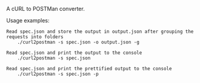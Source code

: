 A cURL to POSTMan converter.

Usage examples:

    Read spec.json and store the output in output.json after grouping the requests into folders
        ./curl2postman -s spec.json -o output.json -g

    Read spec.json and print the output to the console
        ./curl2postman -s spec.json

    Read spec.json and print the prettified output to the console
        ./curl2postman -s spec.json -p
        